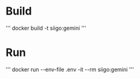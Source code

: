 # Build

''' docker build -t siigo:gemini '''

# Run 

''' docker run --env-file .env -it --rm siigo:gemini '''
